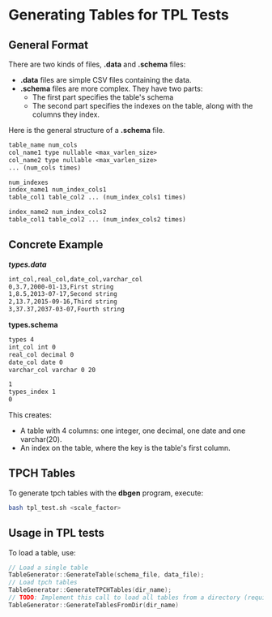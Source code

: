 # Generating Tables for TPL Tests

## General Format
There are two kinds of files, **.data** and **.schema** files:
* **.data** files are simple CSV files containing the data.
* **.schema** files are more complex. They have two parts:
	* The first part specifies the table's schema
	* The second part specifies the indexes on the table, along with the columns they index.

Here is the general structure of a **.schema** file.
```txt
table_name num_cols
col_name1 type nullable <max_varlen_size>
col_name2 type nullable <max_varlen_size>
... (num_cols times)

num_indexes
index_name1 num_index_cols1
table_col1 table_col2 ... (num_index_cols1 times)

index_name2 num_index_cols2
table_col1 table_col2 ... (num_index_cols2 times)
```

## Concrete Example

***types.data***
```txt
int_col,real_col,date_col,varchar_col
0,3.7,2000-01-13,First string
1,8.5,2013-07-17,Second string
2,13.7,2015-09-16,Third string
3,37.37,2037-03-07,Fourth string
```

**types.schema**
```txt
types 4
int_col int 0
real_col decimal 0
date_col date 0
varchar_col varchar 0 20

1
types_index 1
0
```

This creates:
* A table with 4 columns: one integer, one decimal, one date and one varchar(20).
* An index on the table, where the key is the table's first column.

## TPCH Tables
To generate tpch tables with the **dbgen** program, execute:
```sh
bash tpl_test.sh <scale_factor>
```

## Usage in TPL tests
To load a table, use:
```C++
// Load a single table
TableGenerator::GenerateTable(schema_file, data_file);
// Load tpch tables
TableGenerator::GenerateTPCHTables(dir_name);
// TODO: Implement this call to load all tables from a directory (requires std::filesystem or boost::filesystem)
TableGenerator::GenerateTablesFromDir(dir_name)
```
